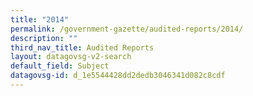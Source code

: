```yaml
---
title: "2014"
permalink: /government-gazette/audited-reports/2014/
description: ""
third_nav_title: Audited Reports
layout: datagovsg-v2-search
default_field: Subject
datagovsg-id: d_1e5544428dd2dedb3046341d082c8cdf
---
```

